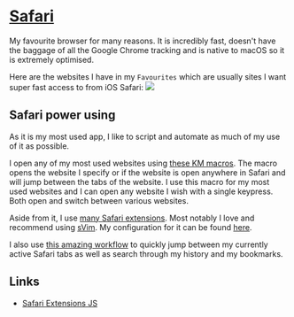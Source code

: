 # [Safari](https://www.apple.com/lae/safari/)
My favourite browser for many reasons. It is incredibly fast, doesn't have the baggage of all the Google Chrome tracking and is native to macOS so it is extremely optimised.

Here are the websites I have in my `Favourites` which are usually sites I want super fast access to from iOS Safari:
![](https://i.imgur.com/nw971Uj.png)

## Safari power using
As it is my most used app, I like to script and automate as much of my use of it as possible.

I open any of my most used websites using [these KM macros](https://goo.gl/3PzcX9). The macro opens the website I specify or if the website is open anywhere in Safari and will jump between the tabs of the website. I use this macro for my most used websites and I can open any website I wish with a single keypress. Both open and switch between various websites.

Aside from it, I use [many Safari extensions](https://github.com/learn-anything/safari-extensions#readme). Most notably I love and recommend using [sVim](https://github.com/flipxfx/sVim). My configuration for it can be found [here](https://gist.github.com/c26e6a05e4e426e0542e55b7513b581c).

I also use [this amazing workflow](https://github.com/deanishe/alfred-safari-assistant) to quickly jump between my currently active Safari tabs as well as search through my history and my bookmarks.

## Links
- [Safari Extensions JS](https://developer.apple.com/documentation/safariextensions)